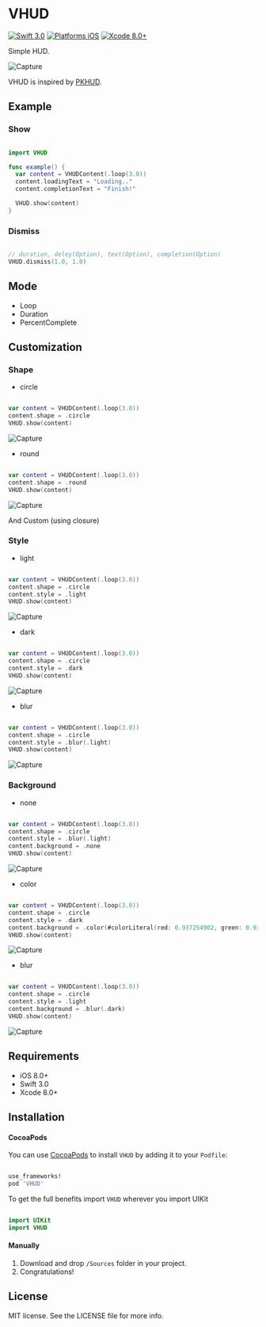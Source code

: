 # VHUD

[![Swift 3.0](https://img.shields.io/badge/Swift-3.0-orange.svg?style=flat)](https://developer.apple.com/swift/)
[![Platforms iOS](https://img.shields.io/badge/Platforms-iOS-lightgray.svg?style=flat)](https://developer.apple.com/swift/)
[![Xcode 8.0+](https://img.shields.io/badge/Xcode-8.0+-blue.svg?style=flat)](https://developer.apple.com/swift/)

Simple HUD.

![Capture](Images/capture.jpg)

VHUD is inspired by [PKHUD](https://github.com/pkluz/PKHUD).

## Example

### Show

```swift

import VHUD

func example() {
  var content = VHUDContent(.loop(3.0))
  content.loadingText = "Loading.."
  content.completionText = "Finish!"

  VHUD.show(content)
}

```

### Dismiss

```swift

// duration, deley(Option), text(Option), completion(Option)
VHUD.dismiss(1.0, 1.0)

```

## Mode

- Loop
- Duration
- PercentComplete

## Customization

### Shape

- circle

```swift

var content = VHUDContent(.loop(3.0))
content.shape = .circle
VHUD.show(content)

```

![Capture](Images/circle.jpg)

- round

```swift

var content = VHUDContent(.loop(3.0))
content.shape = .round
VHUD.show(content)

```

![Capture](Images/round.jpg)

And Custom (using closure)

### Style

- light

```swift

var content = VHUDContent(.loop(3.0))
content.shape = .circle
content.style = .light
VHUD.show(content)

```

![Capture](Images/light.jpg)

- dark

```swift

var content = VHUDContent(.loop(3.0))
content.shape = .circle
content.style = .dark
VHUD.show(content)

```

![Capture](Images/dark.jpg)

- blur

```swift

var content = VHUDContent(.loop(3.0))
content.shape = .circle
content.style = .blur(.light)
VHUD.show(content)

```

![Capture](Images/blur.jpg)

### Background

- none

```swift

var content = VHUDContent(.loop(3.0))
content.shape = .circle
content.style = .blur(.light)
content.background = .none
VHUD.show(content)

```

![Capture](Images/bg_none.jpg)

- color

```swift

var content = VHUDContent(.loop(3.0))
content.shape = .circle
content.style = .dark
content.background = .color(#colorLiteral(red: 0.937254902, green: 0.937254902, blue: 0.9568627451, alpha: 0.7))
VHUD.show(content)

```

![Capture](Images/bg_color.jpg)

- blur

```swift

var content = VHUDContent(.loop(3.0))
content.shape = .circle
content.style = .light
content.background = .blur(.dark)
VHUD.show(content)

```

![Capture](Images/bg_blur.jpg)

## Requirements

* iOS 8.0+
* Swift 3.0
* Xcode 8.0+

## Installation

#### CocoaPods

You can use [CocoaPods](http://cocoapods.org/) to install `VHUD` by adding it to your `Podfile`:

```ruby

use_frameworks!
pod 'VHUD'

```

To get the full benefits import `VHUD` wherever you import UIKit

``` swift

import UIKit
import VHUD

```
#### Manually

1. Download and drop ```/Sources``` folder in your project.  
2. Congratulations!  

## License

MIT license. See the LICENSE file for more info.
